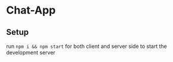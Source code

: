 # Chat-App


## Setup
run `npm i && npm start` for both client and server side to start the development server
